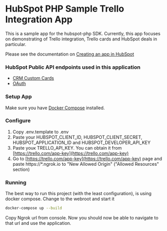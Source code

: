 # HubSpot PHP Sample Trello Integration App

This is a sample app for the hubspot-php SDK. Currently, this app focuses on demonstrating
of Trello integration, Trello cards and HubSpot deals in particular.

Please see the documentation on [Creating an app in HubSpot](https://developers.hubspot.com/docs-beta/creating-an-app)

### HubSpot Public API endpoints used in this application

  - [CRM Custom Cards](https://developers.hubspot.com/docs/api/crm/extensions/custom-cards)
  - [OAuth](https://developers.hubspot.com/docs-beta/working-with-oauth)

### Setup App

Make sure you have [Docker Compose](https://docs.docker.com/compose/) installed.

### Configure

1. Copy .env.template to .env
2. Paste your HUBSPOT_CLIENT_ID, HUBSPOT_CLIENT_SECRET, HUBSPOT_APPLICATION_ID and HUBSPOT_DEVELOPER_API_KEY
3. Paste youк TRELLO_API_KEY. You can obtain it from [https://trello.com/app-key](https://trello.com/app-key)
4. Go to [https://trello.com/app-key](https://trello.com/app-key) page and paste https://*.ngrok.io to "New Allowed Origin" ("Allowed Resources" section)

### Running

The best way to run this project (with the least configuration), is using docker compose.  Change to the webroot and start it

```bash
docker-compose up --build
```

Copy Ngrok url from console. Now you should now be able to navigate to that url and use the application.
